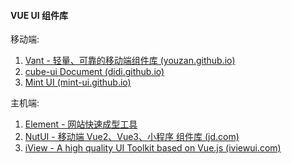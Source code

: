 #### VUE UI 组件库
移动端:
1. [Vant - 轻量、可靠的移动端组件库 (youzan.github.io)](https://youzan.github.io/vant/#/zh-CN/)
2. [cube-ui Document (didi.github.io)](https://didi.github.io/cube-ui/#/zh-CN)
3. [Mint UI (mint-ui.github.io)](https://mint-ui.github.io/#!/zh-cn)

主机端:
1. [Element - 网站快速成型工具](https://element.eleme.io/#/zh-CN)
2. [NutUI - 移动端 Vue2、Vue3、小程序 组件库 (jd.com)](https://nutui.jd.com/#/)
3. [iView - A high quality UI Toolkit based on Vue.js (iviewui.com)](https://www.iviewui.com/)

